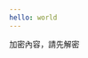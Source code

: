 ```yaml
---
hello: world
---
```


<script setup>
import { ref, onMounted } from 'vue'
import crypto from 'crypto-js'
import { useHtml } from './cicd.js'
import { useSecret } from '@/store.js'

const secret = useSecret()

const decrypt = () => {
  try{
    const html = useHtml(secret.value)
    const el = document.getElementById('mountPoint').parentNode
    while(el.firstChild){
      el.removeChild(el.firstChild)
    }
    el.innerHTML = html
  } catch(e){
    console.error(e)
    alert('本頁為加密內容，請輸入密鑰解密，並檢查密鑰是否正確')
  }
}
onMounted(()=>decrypt())
</script>

<!-- 解密測試 -->
<div id="mountPoint">
  <div>加密內容，請先解密</div>
</div>

<style module>
.button {
  border: 1px solid;
  color: red;
  font-weight: bold;
}
</style>